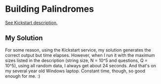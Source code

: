 # Building Palindromes

[See Kickstart description.](https://codingcompetitions.withgoogle.com/kickstart/round/0000000000050eda)

## My Solution

For some reason, using the Kickstart service, my solution generates the
correct output but time elapses. However, when I run it with the maximum
sizes listed in the description (string size, N = 10^5 and questions, Q = 
10^5), using all random data, I always get about 24 seconds. And that's on my 
several year old Windows laptop. Constant time, though, so good enough for
me. :)
